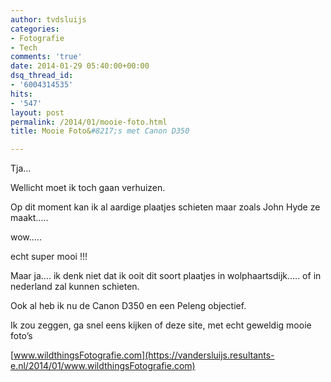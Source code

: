 ```yaml
---
author: tvdsluijs
categories:
- Fotografie
- Tech
comments: 'true'
date: 2014-01-29 05:40:00+00:00
dsq_thread_id:
- '6004314535'
hits:
- '547'
layout: post
permalink: /2014/01/mooie-foto.html
title: Mooie Foto&#8217;s met Canon D350

---
```

Tja…

Wellicht moet ik toch gaan verhuizen.

Op dit moment kan ik al aardige plaatjes schieten maar zoals John Hyde ze maakt…..

wow…..

echt super mooi !!!<!--more-->

Maar ja…. ik denk niet dat ik ooit dit soort plaatjes in wolphaartsdijk….. of in nederland zal kunnen schieten.
  
Ook al heb ik nu de Canon D350 en een Peleng objectief.

Ik zou zeggen, ga snel eens kijken of deze site, met echt geweldig mooie foto’s

[www.wildthingsFotografie.com](https://vandersluijs.resultants-e.nl/2014/01/www.wildthingsFotografie.com)
